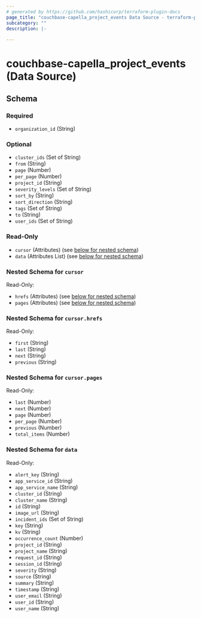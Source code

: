 ```yaml
---
# generated by https://github.com/hashicorp/terraform-plugin-docs
page_title: "couchbase-capella_project_events Data Source - terraform-provider-couchbase-capella"
subcategory: ""
description: |-
  
---
```


# couchbase-capella_project_events (Data Source)





<!-- schema generated by tfplugindocs -->
## Schema

### Required

- `organization_id` (String)

### Optional

- `cluster_ids` (Set of String)
- `from` (String)
- `page` (Number)
- `per_page` (Number)
- `project_id` (String)
- `severity_levels` (Set of String)
- `sort_by` (String)
- `sort_direction` (String)
- `tags` (Set of String)
- `to` (String)
- `user_ids` (Set of String)

### Read-Only

- `cursor` (Attributes) (see [below for nested schema](#nestedatt--cursor))
- `data` (Attributes List) (see [below for nested schema](#nestedatt--data))

<a id="nestedatt--cursor"></a>
### Nested Schema for `cursor`

Read-Only:

- `hrefs` (Attributes) (see [below for nested schema](#nestedatt--cursor--hrefs))
- `pages` (Attributes) (see [below for nested schema](#nestedatt--cursor--pages))

<a id="nestedatt--cursor--hrefs"></a>
### Nested Schema for `cursor.hrefs`

Read-Only:

- `first` (String)
- `last` (String)
- `next` (String)
- `previous` (String)


<a id="nestedatt--cursor--pages"></a>
### Nested Schema for `cursor.pages`

Read-Only:

- `last` (Number)
- `next` (Number)
- `page` (Number)
- `per_page` (Number)
- `previous` (Number)
- `total_items` (Number)



<a id="nestedatt--data"></a>
### Nested Schema for `data`

Read-Only:

- `alert_key` (String)
- `app_service_id` (String)
- `app_service_name` (String)
- `cluster_id` (String)
- `cluster_name` (String)
- `id` (String)
- `image_url` (String)
- `incident_ids` (Set of String)
- `key` (String)
- `kv` (String)
- `occurrence_count` (Number)
- `project_id` (String)
- `project_name` (String)
- `request_id` (String)
- `session_id` (String)
- `severity` (String)
- `source` (String)
- `summary` (String)
- `timestamp` (String)
- `user_email` (String)
- `user_id` (String)
- `user_name` (String)

